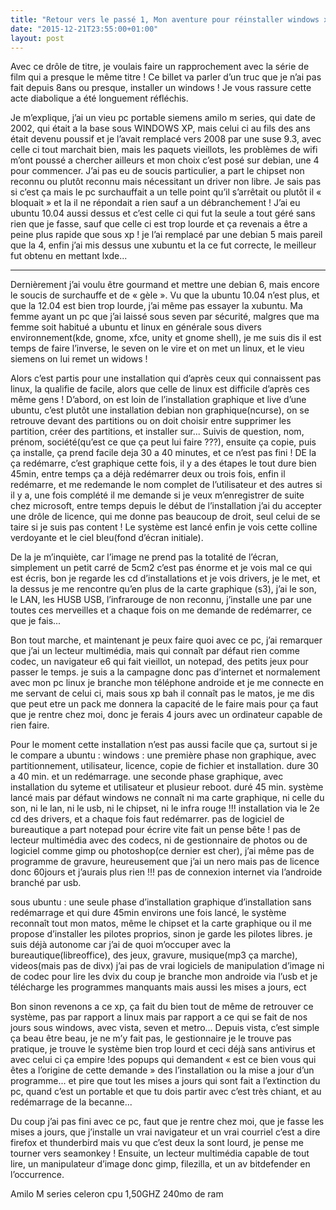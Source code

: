 ```yaml
---
title: "Retour vers le passé 1, Mon aventure pour réinstaller windows xp..."
date: "2015-12-21T23:55:00+01:00"
layout: post
---
```


Avec ce drôle de titre, je voulais faire un rapprochement avec la série de film qui a presque le même titre !
Ce
 billet va parler d’un truc que je n’ai pas fait depuis 8ans ou presque,
 installer un windows ! Je vous rassure cette acte diabolique a été 
longuement réfléchis.

Je m’explique, j’ai un vieu pc portable siemens amilo m series, qui date
 de 2002, qui était a la base sous WINDOWS XP, mais celui ci au fils des
 ans était devenu poussif et je l’avait remplacé vers 2008 par une suse 
9.3, avec celle ci tout marchait bien, mais les paquets vieillots, les 
problèmes de wifi m’ont poussé a chercher ailleurs et mon choix c’est 
posé sur debian, une 4 pour commencer. J’ai pas eu de soucis 
particulier, a part le chipset non reconnu ou plutôt reconnu mais 
nécessitant un driver non libre. Je sais pas si c’est ça mais le pc 
surchauffait a un telle point qu’il s’arrêtait ou plutôt il « bloquait »
 et la il ne répondait a rien sauf a un débranchement ! J’ai eu ubuntu 
10.04 aussi dessus et c’est celle ci qui fut la seule a tout géré sans 
rien que je fasse, sauf que celle ci est trop lourde et ça revenais a 
être a peine plus rapide que sous xp ! je l’ai remplacé par une debian 5
 mais pareil que la 4, enfin j’ai mis dessus une xubuntu et la ce fut 
correcte, le meilleur fut obtenu en mettant lxde...

------

Dernièrement j’ai voulu être gourmand et mettre une debian 6, mais 
encore le soucis de surchauffe et de « gèle ». Vu que la ubuntu 10.04 
n’est plus, et que la 12.04 est bien trop lourde, j’ai même pas essayer 
la xubuntu. Ma femme ayant un pc que j’ai laissé sous seven par 
sécurité, malgres que ma femme soit habitué a ubuntu et linux en 
générale sous divers environnement(kde, gnome, xfce, unity et gnome 
shell), je me suis dis il est temps de faire l’inverse, le seven on le 
vire et on met un linux, et le vieu siemens on lui remet un widows !

Alors c’est partis pour une installation qui d’après ceux qui 
connaissent pas linux, la qualifie de facile, alors que celle de linux 
est difficile d’après ces même gens !
D’abord, on est 
loin de l’installation graphique et live d’une ubuntu, c’est plutôt une 
installation debian non graphique(ncurse), on se retrouve devant des 
partitions ou on doit choisir entre supprimer les partition, créer des 
partitions, et installer sur... Suivis de question, nom, prénom, 
société(qu’est ce que ça peut lui faire ???), ensuite ça copie, puis ça 
installe, ça prend facile deja 30 a 40 minutes, et ce n’est pas fini !
DE
 la ça redémarre, c’est graphique cette fois, il y a des étapes le tout 
dure bien 45min, entre temps ça a déjà redémarrer deux ou trois fois, 
enfin il redémarre, et me redemande le nom complet de l’utilisateur et 
des autres si il y a, une fois complété il me demande si je veux 
m’enregistrer de suite chez microsoft, entre temps depuis le début de 
l’installation j’ai du accepter une drôle de licence, qui me donne pas 
beaucoup de droit, seul celui de se taire si je suis pas content !
Le système est lancé enfin je vois cette colline verdoyante et le ciel bleu(fond d’écran initiale).

De la je m’inquiète, car l’image ne prend pas la totalité de l’écran, simplement un petit carré de 5cm2
 c’est pas énorme et je vois mal ce qui est écris, bon je regarde les cd
 d’installations et je vois drivers, je le met, et la dessus je me 
rencontre qu’en plus de la carte graphique (s3), j’ai le son, le LAN, 
les HUSB USB, l’infrarouge de non reconnu, j’installe une par une toutes
 ces merveilles et a chaque fois on me demande de redémarrer, ce que je 
fais...

Bon tout marche, et maintenant je peux faire quoi avec ce pc, j’ai 
remarquer que j’ai un lecteur multimédia, mais qui connaît par défaut 
rien comme codec, un navigateur e6 qui fait vieillot, un notepad, des 
petits jeux pour passer le temps. 
je suis a la 
campagne donc pas d’internet et normalement avec mon pc linux je branche
 mon téléphone androide et je me connecte en me servant de celui ci, 
mais sous xp bah il connaît pas le matos, je me dis que peut etre un 
pack me donnera la capacité de le faire mais pour ça faut que je rentre 
chez moi, donc je ferais 4 jours avec un ordinateur capable de rien 
faire.

Pour le moment cette installation n’est pas aussi facile que ça, surtout
 si je le compare a ubuntu :
windows :
 une première phase non graphique, avec partitionnement, utilisateur, 
licence, copie de fichier et installation. dure 30 a 40 min. et un 
redémarrage.
 une seconde phase graphique, avec installation du syteme et utilisateur et plusieur reboot. duré 45 min.
 système lancé mais par défaut windows ne connaît ni ma carte graphique,
 ni celle du son, ni le lan, ni le usb, ni le chipset, ni le infra 
rouge !!!
 installation via le 2e cd des drivers, et a chaque fois faut redémarrer.
 pas de logiciel de bureautique a part notepad pour écrire vite fait un 
pense bête ! pas de lecteur multimédia avec des codecs, ni de 
gestionnaire de photos ou de logiciel comme gimp ou photoshop(ce dernier
 est cher), j’ai même pas de programme de gravure, heureusement que j’ai
 un nero mais pas de licence donc 60jours et j’aurais plus rien !!!
 pas de connexion internet via l’androide branché par usb.

sous ubuntu :
 une seule phase d’installation graphique d’installation sans redémarrage et qui dure 45min environs
 une fois lancé, le système reconnaît tout mon matos, même le chipset et
 la carte graphique ou il me propose d’installer les pilotes proprios, 
sinon je garde les pilotes libres.
 je suis déjà autonome car j’ai de quoi m’occuper avec la 
bureautique(libreoffice), des jeux, gravure, musique(mp3 ça marche), 
videos(mais pas de divx)
 j’ai pas de vrai logiciels de manipulation d’image ni de codec pour 
lire les dvix du coup je branche mon androide via l’usb et je télécharge
 les programmes manquants mais aussi les mises a jours, ect

Bon sinon revenons a ce xp, ça fait du bien tout de même de retrouver ce
 système, pas par rapport a linux mais par rapport a ce qui se fait de 
nos jours sous windows, avec vista, seven et metro... Depuis vista, 
c’est simple ça beau être beau, je ne m’y fait pas, le gestionnaire je 
le trouve pas pratique, je trouve le système bien trop lourd et ceci 
déjà sans antivirus et avec celui ci ça empire !des popups qui demandent
 « est ce bien vous qui êtes a l’origine de cette demande » des 
l’installation ou la mise a jour d’un programme... et pire que tout les 
mises a jours qui sont fait a l’extinction du pc, quand c’est un 
portable et que tu dois partir avec c’est très chiant, et au redémarrage
 de la becanne...

Du coup j’ai pas fini avec ce pc, faut que je rentre chez moi, que je 
fasse les mises a jours, que j’installe un vrai navigateur et un vrai 
courriel c’est a dire firefox et thunderbird mais vu que c’est deux la 
sont lourd, je pense me tourner vers seamonkey ! Ensuite, un lecteur 
multimédia capable de tout lire, un manipulateur d’image donc gimp, 
filezilla, et un av bitdefender en l’occurrence.

Amilo M series
celeron cpu 1,50GHZ
240mo de ram
